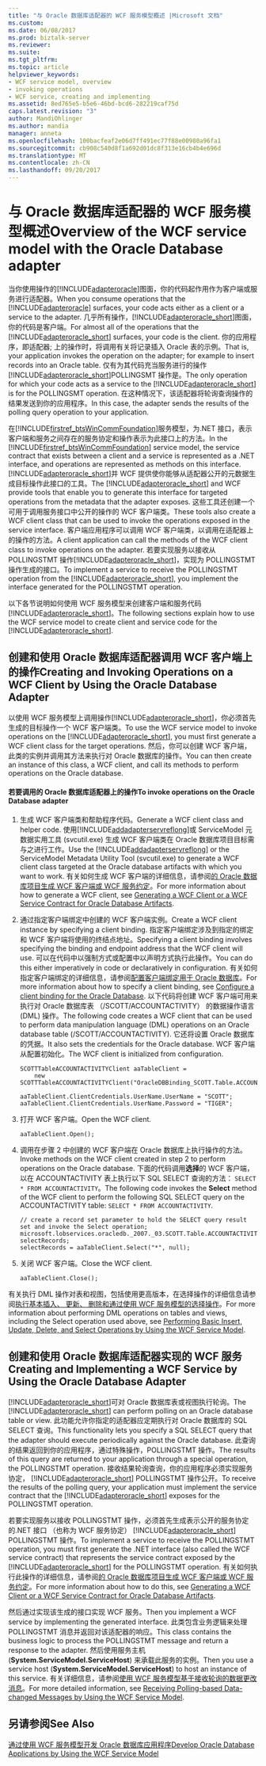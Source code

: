 ```yaml
---
title: "与 Oracle 数据库适配器的 WCF 服务模型概述 |Microsoft 文档"
ms.custom: 
ms.date: 06/08/2017
ms.prod: biztalk-server
ms.reviewer: 
ms.suite: 
ms.tgt_pltfrm: 
ms.topic: article
helpviewer_keywords:
- WCF service model, overview
- invoking operations
- WCF service, creating and implementing
ms.assetid: 8ed765e5-b5e6-46bd-bcd6-282219caf75d
caps.latest.revision: "3"
author: MandiOhlinger
ms.author: mandia
manager: anneta
ms.openlocfilehash: 100bacfeaf2e06d7ff491ec77f88e00980a96fa1
ms.sourcegitcommit: cb908c540d8f1a692d01dc8f313e16cb4b4e696d
ms.translationtype: MT
ms.contentlocale: zh-CN
ms.lasthandoff: 09/20/2017
---
```

# <a name="overview-of-the-wcf-service-model-with-the-oracle-database-adapter"></a><span data-ttu-id="23888-102">与 Oracle 数据库适配器的 WCF 服务模型概述</span><span class="sxs-lookup"><span data-stu-id="23888-102">Overview of the WCF service model with the Oracle Database adapter</span></span>
<span data-ttu-id="23888-103">当你使用操作的[!INCLUDE[adapteroracle](../../includes/adapteroracle-md.md)]图面，你的代码起作用作为客户端或服务进行适配器。</span><span class="sxs-lookup"><span data-stu-id="23888-103">When you consume operations that the [!INCLUDE[adapteroracle](../../includes/adapteroracle-md.md)] surfaces, your code acts either as a client or a service to the adapter.</span></span> <span data-ttu-id="23888-104">几乎所有操作，[!INCLUDE[adapteroracle_short](../../includes/adapteroracle-short-md.md)]图面，你的代码是客户端。</span><span class="sxs-lookup"><span data-stu-id="23888-104">For almost all of the operations that the [!INCLUDE[adapteroracle_short](../../includes/adapteroracle-short-md.md)] surfaces, your code is the client.</span></span> <span data-ttu-id="23888-105">你的应用程序，即适配器; 上的操作时，将调用有关将记录插入 Oracle 表的示例。</span><span class="sxs-lookup"><span data-stu-id="23888-105">That is, your application invokes the operation on the adapter; for example to insert records into an Oracle table.</span></span> <span data-ttu-id="23888-106">仅有为其代码充当服务进行的操作[!INCLUDE[adapteroracle_short](../../includes/adapteroracle-short-md.md)]POLLINGSMT 操作是。</span><span class="sxs-lookup"><span data-stu-id="23888-106">The only operation for which your code acts as a service to the [!INCLUDE[adapteroracle_short](../../includes/adapteroracle-short-md.md)] is for the POLLINGSMT operation.</span></span> <span data-ttu-id="23888-107">在这种情况下，该适配器将轮询查询操作的结果发送到你的应用程序。</span><span class="sxs-lookup"><span data-stu-id="23888-107">In this case, the adapter sends the results of the polling query operation to your application.</span></span>  
  
 <span data-ttu-id="23888-108">在[!INCLUDE[firstref_btsWinCommFoundation](../../includes/firstref-btswincommfoundation-md.md)]服务模型，为.NET 接口，表示客户端和服务之间存在的服务协定和操作表示为此接口上的方法。</span><span class="sxs-lookup"><span data-stu-id="23888-108">In the [!INCLUDE[firstref_btsWinCommFoundation](../../includes/firstref-btswincommfoundation-md.md)] service model, the service contract that exists between a client and a service is represented as a .NET interface, and operations are represented as methods on this interface.</span></span> <span data-ttu-id="23888-109">[!INCLUDE[adapteroracle_short](../../includes/adapteroracle-short-md.md)]并 WCF 提供使你能够从适配器公开的元数据生成目标操作此接口的工具。</span><span class="sxs-lookup"><span data-stu-id="23888-109">The [!INCLUDE[adapteroracle_short](../../includes/adapteroracle-short-md.md)] and WCF provide tools that enable you to generate this interface for targeted operations from the metadata that the adapter exposes.</span></span> <span data-ttu-id="23888-110">这些工具还创建一个可用于调用服务接口中公开的操作的 WCF 客户端类。</span><span class="sxs-lookup"><span data-stu-id="23888-110">These tools also create a WCF client class that can be used to invoke the operations exposed in the service interface.</span></span> <span data-ttu-id="23888-111">客户端应用程序可以调用 WCF 客户端类，以调用在适配器上的操作的方法。</span><span class="sxs-lookup"><span data-stu-id="23888-111">A client application can call the methods of the WCF client class to invoke operations on the adapter.</span></span> <span data-ttu-id="23888-112">若要实现服务以接收从 POLLINGSTMT 操作[!INCLUDE[adapteroracle_short](../../includes/adapteroracle-short-md.md)]，实现为 POLLINGSTMT 操作生成的接口。</span><span class="sxs-lookup"><span data-stu-id="23888-112">To implement a service to receive the POLLINGSTMT operation from the [!INCLUDE[adapteroracle_short](../../includes/adapteroracle-short-md.md)], you implement the interface generated for the POLLINGSTMT operation.</span></span>  
  
 <span data-ttu-id="23888-113">以下各节说明如何使用 WCF 服务模型来创建客户端和服务代码[!INCLUDE[adapteroracle_short](../../includes/adapteroracle-short-md.md)]。</span><span class="sxs-lookup"><span data-stu-id="23888-113">The following sections explain how to use the WCF service model to create client and service code for the [!INCLUDE[adapteroracle_short](../../includes/adapteroracle-short-md.md)].</span></span>  
  
## <a name="creating-and-invoking-operations-on-a-wcf-client-by-using-the-oracle-database-adapter"></a><span data-ttu-id="23888-114">创建和使用 Oracle 数据库适配器调用 WCF 客户端上的操作</span><span class="sxs-lookup"><span data-stu-id="23888-114">Creating and Invoking Operations on a WCF Client by Using the Oracle Database Adapter</span></span>  
 <span data-ttu-id="23888-115">以使用 WCF 服务模型上调用操作[!INCLUDE[adapteroracle_short](../../includes/adapteroracle-short-md.md)]，你必须首先生成的目标操作一个 WCF 客户端类。</span><span class="sxs-lookup"><span data-stu-id="23888-115">To use the WCF service model to invoke operations on the [!INCLUDE[adapteroracle_short](../../includes/adapteroracle-short-md.md)], you must first generate a WCF client class for the target operations.</span></span> <span data-ttu-id="23888-116">然后，你可以创建 WCF 客户端，此类的实例并调用其方法来执行对 Oracle 数据库的操作。</span><span class="sxs-lookup"><span data-stu-id="23888-116">You can then create an instance of this class, a WCF client, and call its methods to perform operations on the Oracle database.</span></span>  
  
#### <a name="to-invoke-operations-on-the-oracle-database-adapter"></a><span data-ttu-id="23888-117">若要调用的 Oracle 数据库适配器上的操作</span><span class="sxs-lookup"><span data-stu-id="23888-117">To invoke operations on the Oracle Database adapter</span></span>  
  
1.  <span data-ttu-id="23888-118">生成 WCF 客户端类和帮助程序代码。</span><span class="sxs-lookup"><span data-stu-id="23888-118">Generate a WCF client class and helper code.</span></span> <span data-ttu-id="23888-119">使用[!INCLUDE[addadapterservreflong](../../includes/addadapterservreflong-md.md)]或 ServiceModel 元数据实用工具 (svcutil.exe) 生成 WCF 客户端类在 Oracle 数据库项目目标需与之进行工作。</span><span class="sxs-lookup"><span data-stu-id="23888-119">Use the [!INCLUDE[addadapterservreflong](../../includes/addadapterservreflong-md.md)] or the ServiceModel Metadata Utility Tool (svcutil.exe) to generate a WCF client class targeted at the Oracle database artifacts with which you want to work.</span></span> <span data-ttu-id="23888-120">有关如何生成 WCF 客户端的详细信息，请参阅[的 Oracle 数据库项目生成 WCF 客户端或 WCF 服务约定](../../adapters-and-accelerators/adapter-oracle-database/create-a-wcf-client-or-wcf-service-contract-for-oracle-db-solution-artifacts.md)。</span><span class="sxs-lookup"><span data-stu-id="23888-120">For more information about how to generate a WCF client, see [Generating a WCF Client or a WCF Service Contract for Oracle Database Artifacts](../../adapters-and-accelerators/adapter-oracle-database/create-a-wcf-client-or-wcf-service-contract-for-oracle-db-solution-artifacts.md).</span></span>  
  
2.  <span data-ttu-id="23888-121">通过指定客户端绑定中创建的 WCF 客户端实例。</span><span class="sxs-lookup"><span data-stu-id="23888-121">Create a WCF client instance by specifying a client binding.</span></span> <span data-ttu-id="23888-122">指定客户端绑定涉及到指定的绑定和 WCF 客户端将使用的终结点地址。</span><span class="sxs-lookup"><span data-stu-id="23888-122">Specifying a client binding involves specifying the binding and endpoint address that the WCF client will use.</span></span> <span data-ttu-id="23888-123">可以在代码中以强制方式或配置中以声明方式执行此操作。</span><span class="sxs-lookup"><span data-stu-id="23888-123">You can do this either imperatively in code or declaratively in configuration.</span></span> <span data-ttu-id="23888-124">有关如何指定客户端绑定的详细信息，请参阅[配置客户端绑定用于 Oracle 数据库](../../adapters-and-accelerators/adapter-oracle-database/configure-a-client-binding-for-the-oracle-database.md)。</span><span class="sxs-lookup"><span data-stu-id="23888-124">For more information about how to specify a client binding, see [Configure a client binding for the Oracle Database](../../adapters-and-accelerators/adapter-oracle-database/configure-a-client-binding-for-the-oracle-database.md).</span></span> <span data-ttu-id="23888-125">以下代码将创建 WCF 客户端可用来执行对 Oracle 数据库表 （/SCOTT/ACCOUNTACTIVITY） 的数据操作语言 (DML) 操作。</span><span class="sxs-lookup"><span data-stu-id="23888-125">The following code creates a WCF client that can be used to perform data manipulation language (DML) operations on an Oracle database table (/SCOTT/ACCOUNTACTIVITY).</span></span> <span data-ttu-id="23888-126">它还将设置 Oracle 数据库的凭据。</span><span class="sxs-lookup"><span data-stu-id="23888-126">It also sets the credentials for the Oracle database.</span></span> <span data-ttu-id="23888-127">WCF 客户端从配置初始化。</span><span class="sxs-lookup"><span data-stu-id="23888-127">The WCF client is initialized from configuration.</span></span>  
  
    ```  
    SCOTTTableACCOUNTACTIVITYClient aaTableClient =   
        new SCOTTTableACCOUNTACTIVITYClient("OracleDBBinding_SCOTT.Table.ACCOUNTACTIVITY");  
  
    aaTableClient.ClientCredentials.UserName.UserName = "SCOTT";  
    aaTableClient.ClientCredentials.UserName.Password = "TIGER";  
    ```  
  
3.  <span data-ttu-id="23888-128">打开 WCF 客户端。</span><span class="sxs-lookup"><span data-stu-id="23888-128">Open the WCF client.</span></span>  
  
    ```  
    aaTableClient.Open();  
    ```  
  
4.  <span data-ttu-id="23888-129">调用在步骤 2 中创建的 WCF 客户端在 Oracle 数据库上执行操作的方法。</span><span class="sxs-lookup"><span data-stu-id="23888-129">Invoke methods on the WCF client created in step 2 to perform operations on the Oracle database.</span></span> <span data-ttu-id="23888-130">下面的代码调用**选择**的 WCF 客户端，以在 ACCOUNTACTIVITY 表上执行以下 SQL SELECT 查询的方法： `SELECT * FROM ACCOUNTACTIVITY`。</span><span class="sxs-lookup"><span data-stu-id="23888-130">The following code invokes the **Select** method of the WCF client to perform the following SQL SELECT query on the ACCOUNTACTIVITY table: `SELECT * FROM ACCOUNTACTIVITY`.</span></span>  
  
    ```  
    // create a record set parameter to hold the SELECT query result set and invoke the Select operation;  
    microsoft.lobservices.oracledb._2007._03.SCOTT.Table.ACCOUNTACTIVITY.ACCOUNTACTIVITYRECORDSELECT[] selectRecords;  
    selectRecords = aaTableClient.Select("*", null);  
    ```  
  
5.  <span data-ttu-id="23888-131">关闭 WCF 客户端。</span><span class="sxs-lookup"><span data-stu-id="23888-131">Close the WCF client.</span></span>  
  
    ```  
    aaTableClient.Close();  
    ```  
  
 <span data-ttu-id="23888-132">有关执行 DML 操作对表和视图，包括使用更高版本，在选择操作的详细信息请参阅[执行基本插入、 更新、 删除和通过使用 WCF 服务模型的选择操作](../../adapters-and-accelerators/adapter-oracle-database/insert-update-delete-select-operations-in-oracle-db-using-a-wcf-service.md)。</span><span class="sxs-lookup"><span data-stu-id="23888-132">For more information about performing DML operations on tables and views, including the Select operation used above, see [Performing Basic Insert, Update, Delete, and Select Operations by Using the WCF Service Model](../../adapters-and-accelerators/adapter-oracle-database/insert-update-delete-select-operations-in-oracle-db-using-a-wcf-service.md).</span></span>  
  
## <a name="creating-and-implementing-a-wcf-service-by-using-the-oracle-database-adapter"></a><span data-ttu-id="23888-133">创建和使用 Oracle 数据库适配器实现的 WCF 服务</span><span class="sxs-lookup"><span data-stu-id="23888-133">Creating and Implementing a WCF Service by Using the Oracle Database Adapter</span></span>  
 <span data-ttu-id="23888-134">[!INCLUDE[adapteroracle_short](../../includes/adapteroracle-short-md.md)]可对 Oracle 数据库表或视图执行轮询。</span><span class="sxs-lookup"><span data-stu-id="23888-134">The [!INCLUDE[adapteroracle_short](../../includes/adapteroracle-short-md.md)] can perform polling on an Oracle database table or view.</span></span> <span data-ttu-id="23888-135">此功能允许你指定的适配器应定期执行对 Oracle 数据库的 SQL SELECT 查询。</span><span class="sxs-lookup"><span data-stu-id="23888-135">This functionality lets you specify a SQL SELECT query that the adapter should execute periodically against the Oracle database.</span></span> <span data-ttu-id="23888-136">此查询的结果返回到你的应用程序，通过特殊操作，POLLINGSTMT 操作。</span><span class="sxs-lookup"><span data-stu-id="23888-136">The results of this query are returned to your application through a special operation, the POLLINGSTMT operation.</span></span> <span data-ttu-id="23888-137">接收结果轮询查询，你的应用程序必须实现服务协定， [!INCLUDE[adapteroracle_short](../../includes/adapteroracle-short-md.md)] POLLINGSTMT 操作公开。</span><span class="sxs-lookup"><span data-stu-id="23888-137">To receive the results of the polling query, your application must implement the service contract that the [!INCLUDE[adapteroracle_short](../../includes/adapteroracle-short-md.md)] exposes for the POLLINGSTMT operation.</span></span>  
  
 <span data-ttu-id="23888-138">若要实现服务以接收 POLLINGSTMT 操作，必须首先生成表示公开的服务协定的.NET 接口 （也称为 WCF 服务协定） [!INCLUDE[adapteroracle_short](../../includes/adapteroracle-short-md.md)] POLLINGSTMT 操作。</span><span class="sxs-lookup"><span data-stu-id="23888-138">To implement a service to receive the POLLINGSTMT operation, you must first generate the .NET interface (also called the WCF service contract) that represents the service contract exposed by the [!INCLUDE[adapteroracle_short](../../includes/adapteroracle-short-md.md)] for the POLLINGSTMT operation.</span></span> <span data-ttu-id="23888-139">有关如何执行此操作的详细信息，请参阅[的 Oracle 数据库项目生成 WCF 客户端或 WCF 服务约定](../../adapters-and-accelerators/adapter-oracle-database/create-a-wcf-client-or-wcf-service-contract-for-oracle-db-solution-artifacts.md)。</span><span class="sxs-lookup"><span data-stu-id="23888-139">For more information about how to do this, see [Generating a WCF Client or a WCF Service Contract for Oracle Database Artifacts](../../adapters-and-accelerators/adapter-oracle-database/create-a-wcf-client-or-wcf-service-contract-for-oracle-db-solution-artifacts.md).</span></span>  
  
 <span data-ttu-id="23888-140">然后通过实现该生成的接口实现 WCF 服务。</span><span class="sxs-lookup"><span data-stu-id="23888-140">Then you implement a WCF service by implementing the generated interface.</span></span> <span data-ttu-id="23888-141">此类包含业务逻辑来处理 POLLINGSTMT 消息并返回对该适配器的响应。</span><span class="sxs-lookup"><span data-stu-id="23888-141">This class contains the business logic to process the POLLINGSTMT message and return a response to the adapter.</span></span> <span data-ttu-id="23888-142">然后使用服务主机 (**System.ServiceModel.ServiceHost**) 来承载此服务的实例。</span><span class="sxs-lookup"><span data-stu-id="23888-142">Then you use a service host (**System.ServiceModel.ServiceHost**) to host an instance of this service.</span></span> <span data-ttu-id="23888-143">有关详细信息，请参阅[使用 WCF 服务模型基于接收轮询的数据更改消息](../../adapters-and-accelerators/adapter-oracle-database/receive-polling-based-data-changed-messages-in-oracle-db-using-a-wcf-service.md)。</span><span class="sxs-lookup"><span data-stu-id="23888-143">For more detailed information, see [Receiving Polling-based Data-changed Messages by Using the WCF Service Model](../../adapters-and-accelerators/adapter-oracle-database/receive-polling-based-data-changed-messages-in-oracle-db-using-a-wcf-service.md).</span></span>  
  
## <a name="see-also"></a><span data-ttu-id="23888-144">另请参阅</span><span class="sxs-lookup"><span data-stu-id="23888-144">See Also</span></span>  
 [<span data-ttu-id="23888-145">通过使用 WCF 服务模型开发 Oracle 数据库应用程序</span><span class="sxs-lookup"><span data-stu-id="23888-145">Develop Oracle Database Applications by Using the WCF Service Model</span></span>](../../adapters-and-accelerators/adapter-oracle-database/develop-oracle-database-applications-using-the-wcf-service-model.md)